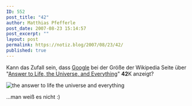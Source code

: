 ```yaml
---
ID: 552
post_title: "42"
author: Matthias Pfefferle
post_date: 2007-08-23 15:14:57
post_excerpt: ""
layout: post
permalink: https://notiz.blog/2007/08/23/42/
published: true
---
```

Kann das Zufall sein, dass <a href="http://www.google.de/search?q=the+answer+to+life+the+universe+and+everything">Google</a> bei der Größe der Wikipedia Seite über "<a href="http://en.wikipedia.org/wiki/The_Answer_to_Life,_the_Universe,_and_Everything">Answer to Life, the Universe, and Everything</a>" <strong>42</strong>K anzeigt?

<img class="aligncenter" src='http://notiz.blog/wp-content/uploads/2007/08/theanswertolifetheuniverseandeverything.jpg' alt='the answer to life the universe and everything' />

...man weiß es nicht :)